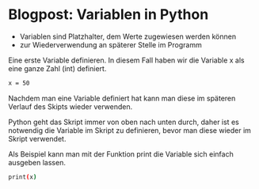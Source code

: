 # Blogpost: Variablen in Python 

- Variablen sind Platzhalter, dem Werte zugewiesen werden können
- zur Wiederverwendung an späterer Stelle im Programm



Eine erste Variable definieren. In diesem Fall haben wir die Variable x als eine ganze Zahl (int) definiert.

```bash
x = 50
```


Nachdem man eine Variable definiert hat kann man diese im späteren Verlauf des Skipts wieder verwenden. 

Python geht das Skript immer von oben nach unten durch, daher ist es notwendig die Variable im Skript zu definieren, bevor man diese wieder im Skript verwendet.

Als Beispiel kann man mit der Funktion print die Variable sich einfach ausgeben lassen. 

```bash
print(x)
```
